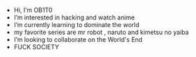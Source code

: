 - Hi, I’m OB1T0
- I’m interested in hacking and watch anime
- I’m currently learning to dominate the world
- my favorite series are mr robot , naruto and kimetsu no yaiba
- I’m looking to collaborate on the World's End
- FUCK SOCIETY

<!---
tobirama526/tobirama526 is a ✨ special ✨ repository because its `README.md` (this file) appears on your GitHub profile.
You can click the Preview link to take a look at your changes.
--->
